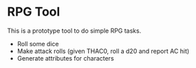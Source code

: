 # RPG Tool

This is a prototype tool to do simple RPG tasks.

- Roll some dice
- Make attack rolls (given THAC0, roll a d20 and report AC hit)
- Generate attributes for characters
